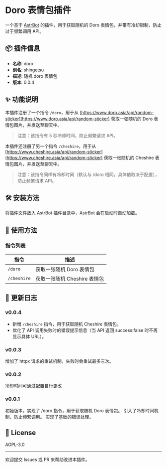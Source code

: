 # Doro 表情包插件

一个基于 [AstrBot](https://github.com/Astronmancer/astrbot) 的插件，用于获取随机的 Doro 表情包，并带有冷却限制，防止过于频繁调用 API。

## 📦 插件信息

- **名称**: doro
- **别名**: shingetsu
- **描述**: 随机 doro 表情包
- **版本**: 0.0.4

## ✨ 功能说明

本插件注册了一个指令 `/doro`，用于从 [https://www.doro.asia/api/random-sticker](https://www.doro.asia/api/random-sticker) 获取一张随机的 Doro 表情包图片，并发送至聊天中。

> 注意：该指令有 5 秒冷却时间，防止频繁请求 API。

本插件还注册了另一个指令 `/cheshire`，用于从 [https://www.cheshire.asia/api/random-sticker](https://www.cheshire.asia/api/random-sticker) 获取一张随机的 Cheshire 表情包图片，并发送至聊天中。

> 注意：该指令同样有冷却时间（默认与 /doro 相同，具体值取决于配置），防止频繁请求 API。

## 🛠 安装方法

将插件文件放入 AstrBot 插件目录中，AstrBot 会在启动时自动加载。

## 🧪 使用方法

### 指令列表

| 指令 | 描述 |
|------|------|
| `/doro` | 获取一张随机 Doro 表情包 |
| `/cheshire` | 获取一张随机 Cheshire 表情包 |

## 📜 更新日志

### v0.0.4
- 新增 `/cheshire` 指令，用于获取随机 Cheshire 表情包。
- 优化了 API 调用失败时的错误提示信息（当 API 返回 success:false 时不再显示具体 URL）。

### v0.0.3
增加了 httpx 请求的重试机制，失败时会重试最多三次。

### v0.0.2
冷却时间可通过配置自行更改

### v0.0.1
初始版本，实现了 /doro 指令，用于获取随机 Doro 表情包。
引入了冷却时间机制，防止频繁调用。
实现了基础的错误处理。

## 📄 License

AGPL-3.0

---

欢迎提交 Issues 或 PR 来帮助改进本插件。
